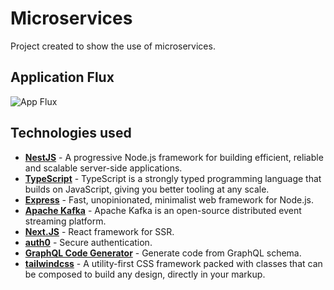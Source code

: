 # Microservices

Project created to show the use of microservices.

## Application Flux

![App Flux](https://github.com/nishidabruno/microservices-courses/blob/main/flux.png)

## Technologies used

- [**NestJS**](https://nestjs.com/) - A progressive Node.js framework for building efficient, reliable and scalable server-side applications.
- [**TypeScript**](https://www.typescriptlang.org/) - TypeScript is a strongly typed programming language that builds on JavaScript, giving you better tooling at any scale.
- [**Express**](https://expressjs.com/) - Fast, unopinionated, minimalist web framework for Node.js.
- [**Apache Kafka**](https://nestjs.com/) - Apache Kafka is an open-source distributed event streaming platform.
- [**Next.JS**](https://nextjs.org/) - React framework for SSR.
- [**auth0**](https://auth0.com/) - Secure authentication.
- [**GraphQL Code Generator**](https://www.graphql-code-generator.com/) - Generate code from GraphQL schema.
- [**tailwindcss**](https://tailwindcss.com/) - A utility-first CSS framework packed with classes that can be composed to build any design, directly in your markup.
